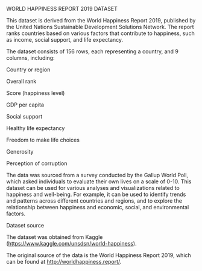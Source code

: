 WORLD HAPPINESS REPORT 2019 DATASET

This dataset is derived from the World Happiness Report 2019, published by the United Nations Sustainable Development Solutions Network. 
The report ranks countries based on various factors that contribute to happiness, such as income, social support, and life expectancy.


The dataset consists of 156 rows, each representing a country, and 9 columns, including:

Country or region

Overall rank

Score (happiness level)

GDP per capita

Social support

Healthy life expectancy

Freedom to make life choices

Generosity

Perception of corruption

The data was sourced from a survey conducted by the Gallup World Poll, which asked individuals to evaluate their own lives on a scale of 0-10.
This dataset can be used for various analyses and visualizations related to happiness and well-being. For example, it can be used to identify trends and patterns across different countries and regions, and to explore the relationship between happiness and economic, social, and environmental factors.

Dataset source

The dataset was obtained from Kaggle (https://www.kaggle.com/unsdsn/world-happiness). 

The original source of the data is the World Happiness Report 2019, which can be found at http://worldhappiness.report/.
